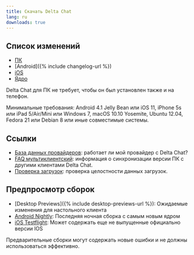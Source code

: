 ```yaml
---
title: Скачать Delta Chat
lang: ru
downloads: true
---
```


## Список изменений

* [ПК](https://github.com/deltachat/deltachat-desktop/blob/master/CHANGELOG.md)
* [Android]({% include changelog-url %})
* [iOS](https://github.com/deltachat/deltachat-ios/blob/master/CHANGELOG.md)
* [Ядро](https://github.com/deltachat/deltachat-core-rust/blob/master/CHANGELOG.md)

Delta Chat для ПК не требует, чтобы он был установлен также и на телефон.

Минимальные требования:
Android 4.1 Jelly Bean
или iOS 11, iPhone 5s или iPad 5/Air/Mini
или Windows 7, macOS 10.10 Yosemite, Ubuntu 12.04, Fedora 21 или Debian 8
или иные совместимые системы.

## Ссылки

* [База данных провайдеров](https://providers.delta.chat/): работает ли мой провайдер с Delta Chat?
* [FAQ мультиклиентский](help#multiclient): информация о синхронизации версии ПК с другими клиентами Delta Chat.
* [Проверка загрузок](verify-downloads): проверка целостности данных загрузок.

## Предпросмотр сборок

* [Desktop Previews]({% include desktop-previews-url %}): Ожидаемые изменения для настольного клиента
* [Android Nightly](https://download.delta.chat/android/nightly/): Последняя ночная сборка с самым новым ядром
* [iOS Testflight](https://testflight.apple.com/join/uEMc1NxS): Может содержать еще не выпущенные официально версии IOS

Предварительные сборки могут содержать новые ошибки и не должны использоваться эффективно.